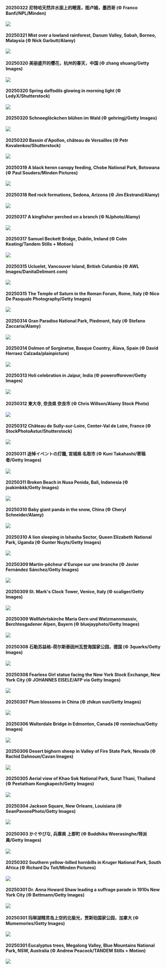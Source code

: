 #### 20250322 尼特哈天然井水面上的睡莲，图卢姆，墨西哥 (© Franco Banfi/NPL/Minden)

![](20250322_CenoteLilies_1920x1080.jpg)

#### 20250321 Mist over a lowland rainforest, Danum Valley, Sabah, Borneo, Malaysia (© Nick Garbutt/Alamy)

![](20250321_DanumValley_1920x1080.jpg)

#### 20250320 美丽盛开的樱花，杭州的春天，中国 (© zhang shuang/Getty Images)

![](20250320_SpringequinoxY_1920x1080.jpg)

#### 20250320 Spring daffodils glowing in morning light (© LedyX/Shutterstock)

![](20250320_SpringDaffodils_1920x1080.jpg)

#### 20250320 Schneeglöckchen blühen im Wald (© gehringj/Getty Images)

![](20250320_SnowdropsSpring_1920x1080.jpg)

#### 20250320 Bassin d'Apollon, château de Versailles (© Petr Kovalenkov/Shutterstock)

![](20250320_FrancophonieDay_1920x1080.jpg)

#### 20250319 A black heron canopy feeding, Chobe National Park, Botswana (© Paul Souders/Minden Pictures)

![](20250319_BlackHeron_1920x1080.jpg)

#### 20250318 Red rock formations, Sedona, Arizona (© Jim Ekstrand/Alamy)

![](20250318_SedonaSpring_1920x1080.jpg)

#### 20250317 A kingfisher perched on a branch (© NJphoto/Alamy)

![](20250317_BigGardenBirdwatch_1920x1080.jpg)

#### 20250317 Samuel Beckett Bridge, Dublin, Ireland (© Colm Keating/Tandem Stills + Motion)

![](20250317_BeckettBridge_1920x1080.jpg)

#### 20250315 Ucluelet, Vancouver Island, British Columbia (© AWL Images/DanitaDelimont.com)

![](20250315_WhaleFestival_1920x1080.jpg)

#### 20250315 The Temple of Saturn in the Roman Forum, Rome, Italy (© Nico De Pasquale Photography/Getty Images)

![](20250315_ForumRomanum_1920x1080.jpg)

#### 20250314 Gran Paradiso National Park, Piedmont, Italy (© Stefano Zaccaria/Alamy)

![](20250314_Piedmont_1920x1080.jpg)

#### 20250314 Dolmen of Sorginetxe, Basque Country, Álava, Spain (© David Herraez Calzada/plainpicture)

![](20250314_BasqueDolmen_1920x1080.jpg)

#### 20250313 Holi celebration in Jaipur, India (© powerofforever/Getty Images)

![](20250313_HoliColors_1920x1080.jpg)

#### 20250312 東大寺, 奈良県 奈良市 (© Chris Willson/Alamy Stock Photo)

![](20250312_Omizutori_1920x1080.jpg)

#### 20250312 Château de Sully-sur-Loire, Center-Val de Loire, France (© StockPhotoAstur/Shutterstock)

![](20250312_ChateauLoire_1920x1080.jpg)

#### 20250311 追悼イベントの灯籠, 宮城県 名取市 (© Kuni Takahashi/寄稿者/Getty Images)

![](20250311_TohokuEarthquake_1920x1080.jpg)

#### 20250311 Broken Beach in Nusa Penida, Bali, Indonesia (© joakimbkk/Getty Images)

![](20250311_NusaPenida_1920x1080.jpg)

#### 20250310 Baby giant panda in the snow, China (© Cheryl Schneider/Alamy)

![](20250310_PandaSnow_1920x1080.jpg)

#### 20250310 A lion sleeping in Ishasha Sector, Queen Elizabeth National Park, Uganda (© Gunter Nuyts/Getty Images)

![](20250310_NappingLion_1920x1080.jpg)

#### 20250309 Martin-pêcheur d'Europe sur une branche (© Javier Fernández Sánchez/Getty Images)

![](20250309_kingfisherFr_1920x1080.jpg)

#### 20250309 St. Mark's Clock Tower, Venice, Italy (© scaliger/Getty Images)

![](20250309_ItalyClock_1920x1080.jpg)

#### 20250309 Wallfahrtskirche Maria Gern und Watzmannmassiv, Berchtesgadener Alpen, Bayern (© bluejayphoto/Getty Images)

![](20250309_BavarianAlpsMariaGern_1920x1080.jpg)

#### 20250308 石勒苏益格-荷尔斯泰因州瓦登海国家公园，德国 (© 3quarks/Getty Images)

![](20250308_WaddenSeaBiosphereReserve_1920x1080.jpg)

#### 20250308 Fearless Girl statue facing the New York Stock Exchange, New York City (© JOHANNES EISELE/AFP via Getty Images)

![](20250308_FearlessWomen_1920x1080.jpg)

#### 20250307 Plum blossoms in China (© zhikun sun/Getty Images)

![](20250307_PlumBlossom_1920x1080.jpg)

#### 20250306 Walterdale Bridge in Edmonton, Canada (© ronniechua/Getty Images)

![](20250306_WalterdaleBridge_1920x1080.jpg)

#### 20250306 Desert bighorn sheep in Valley of Fire State Park, Nevada (© Rachid Dahnoun/Cavan Images)

![](20250306_NevadaBigHorns_1920x1080.jpg)

#### 20250305 Aerial view of Khao Sok National Park, Surat Thani, Thailand (© Peetatham Kongkapech/Getty Images)

![](20250305_SuratThani_1920x1080.jpg)

#### 20250304 Jackson Square, New Orleans, Louisiana (© SeanPavonePhoto/Getty Images)

![](20250304_MardiGrasJackson_1920x1080.jpg)

#### 20250303 かぐやびな, 兵庫県 上郡町 (© Buddhika Weerasinghe/特派員/Getty Images)

![](20250303_Hinamatsuri_1920x1080.jpg)

#### 20250302 Southern yellow-billed hornbills in Kruger National Park, South Africa (© Richard Du Toit/Minden Pictures)

![](20250302_HornbillPair_1920x1080.jpg)

#### 20250301 Dr. Anna Howard Shaw leading a suffrage parade in 1910s New York City (© Bettmann/Getty Images)

![](20250301_SuffragetteCity_1920x1080.jpg)

#### 20250301 玛琳湖精灵岛上空的北极光，贾斯珀国家公园，加拿大 (© Mumemories/Getty Images)

![](20250301_MaligneLakeJasper_1920x1080.jpg)

#### 20250301 Eucalyptus trees, Megalong Valley, Blue Mountains National Park, NSW, Australia (© Andrew Peacock/TANDEM Stills + Motion)

![](20250301_EucalyptusForest_1920x1080.jpg)

